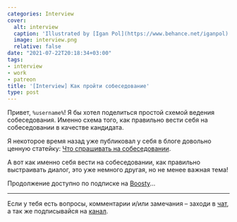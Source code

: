```yaml
---
categories: Interview
cover:
  alt: interview
  caption: 'Illustrated by [Igan Pol](https://www.behance.net/iganpol)'
  image: interview.png
  relative: false
date: "2021-07-22T20:18:34+03:00"
tags:
- interview
- work
- patreon
title: '[Interview] Как пройти собеседование'
type: post
---
```


Привет, `%username%`! Я бы хотел поделиться простой схемой ведения собеседования. Именно схема того, как правильно вести себя на собеседовании в качестве кандидата.

Я некоторое время назад уже публиковал у себя в блоге довольно ценную статейку: [Что спрашивать на собеседовании](https://jtprog.ru/interview-questions/).

А вот как именно себя вести на собеседовании, как правильно выстраивать диалог, это уже немного другая, но не менее важная тема!

Продолжение доступно по подписке на [Boosty](https://boosty.to/jtprogru/posts/d9e514f4-02b3-40f7-ab50-7716d0fc81b3)...

---
Если у тебя есть вопросы, комментарии и/или замечания – заходи в [чат](https://ttttt.me/jtprogru_chat), а так же подписывайся на [канал](https://ttttt.me/jtprogru_channel).
